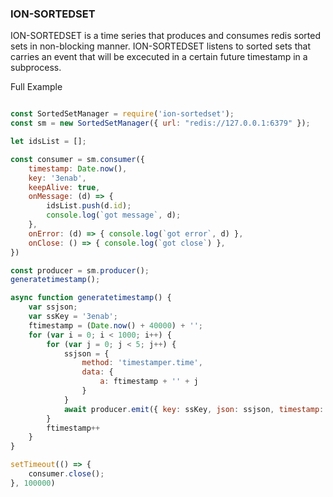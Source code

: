 ### ION-SORTEDSET
ION-SORTEDSET is a time series that produces and consumes redis sorted sets in non-blocking manner. ION-SORTEDSET listens to sorted sets that carries an event that will be excecuted in a certain future timestamp in a subprocess.



Full Example
```jsx

const SortedSetManager = require('ion-sortedset');
const sm = new SortedSetManager({ url: "redis://127.0.0.1:6379" });

let idsList = [];

const consumer = sm.consumer({
    timestamp: Date.now(),
    key: '3enab',
    keepAlive: true,
    onMessage: (d) => {
        idsList.push(d.id);
        console.log(`got message`, d);
    },
    onError: (d) => { console.log(`got error`, d) },
    onClose: () => { console.log(`got close`) },
})

const producer = sm.producer();
generatetimestamp();

async function generatetimestamp() {
    var ssjson;
    var ssKey = '3enab';
    ftimestamp = (Date.now() + 40000) + '';
    for (var i = 0; i < 1000; i++) {
        for (var j = 0; j < 5; j++) {
            ssjson = {
                method: 'timestamper.time',
                data: {
                    a: ftimestamp + '' + j
                }
            }
            await producer.emit({ key: ssKey, json: ssjson, timestamp: ftimestamp });
        }
        ftimestamp++
    }
}

setTimeout(() => {
    consumer.close();
}, 100000)

```